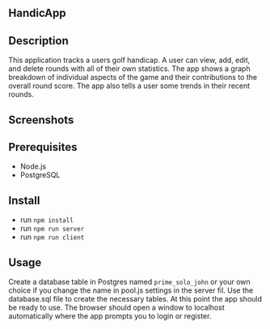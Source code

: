 ## HandicApp

## Description

This application tracks a users golf handicap. A user can view, add, edit, and delete rounds with all of their own statistics. The app shows a graph breakdown of individual aspects of the game and their contributions to the overall round score. The app also tells a user some trends in their recent rounds.


## Screenshots


## Prerequisites

- Node.js
- PostgreSQL

## Install

- run `npm install`
- run `npm run server`
- run `npm run client`


## Usage

Create a database table in Postgres named `prime_solo_john` or your own choice if you change the name in pool.js settings in the server fil. Use the database.sql file to create the necessary tables. At this point the app should be ready to use. The browser should open a window to localhost automatically where the app prompts you to login or register.